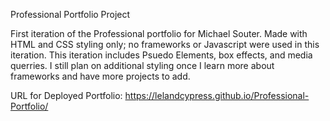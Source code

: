 Professional Portfolio Project

First iteration of the Professional portfolio for Michael Souter. Made with HTML and CSS styling only; no frameworks or Javascript were used in this iteration. 
This iteration includes Psuedo Elements, box effects, and media querries. I still plan on additional styling once I learn more about frameworks and have more projects to add.


URL for Deployed Portfolio: https://lelandcypress.github.io/Professional-Portfolio/




